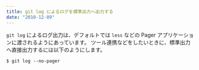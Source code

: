 ```yaml
---
title: git log によるログを標準出力へ出力する
date: "2010-12-09"
---
```


`git log` によるログ出力は、デフォルトでは `less` などの Pager アプリケーションに渡されるようにあっています。
ツール連携などをしたいときに、標準出力へ直接出力するには以下のようにします。

```
$ git log --no-pager
```

